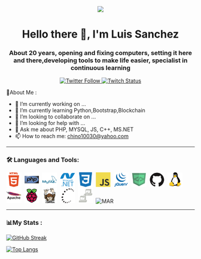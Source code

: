 <div id="header" align="center">
<img src="https://c.tenor.com/2fXbn6Xtt0UAAAAC/software-software-development.gif" width="200">
<h1 align="center" > Hello there 👋, I'm Luis Sanchez </h1>
<h3 align="center" >
    About 20 years, opening and fixing computers, setting it here and there,developing tools to make life easier, specialist in continuous learning  
</h3>
</div>
<div id="badges" align="center">

<a href="https://twitter.com/sanchezluisal" >  
    <img alt="Twitter Follow" src="https://img.shields.io/twitter/follow/sanchezluisal?color=green&label=Twitter&logo=twitter&style=for-the-badge">
</a>

<a href="https://www.twitch.tv/chino10030" >
    <img alt="Twitch Status" src="https://img.shields.io/twitch/status/chino10030?color=green&logo=twitch&style=for-the-badge">
</a>

</div>



 🤳About Me :

- 🔭 I’m currently working on ...
- 🌱 I’m currently learning Python,Bootstrap,Blockchain 
- 👯 I’m looking to collaborate on ...
- 🤔 I’m looking for help with ...
- 💬 Ask me about PHP, MYSQL, JS, C++, MS.NET
- 📫 How to reach me: chino10030@yahoo.com
---
<div aling="left">
<h3>🛠 Languages and Tools:</h3>
<div>
<img src="https://github.com/devicons/devicon/blob/master/icons/html5/html5-plain-wordmark.svg" title="HTML5" alt="HTML5" width="40" height="40" />&nbsp;
<img src="https://github.com/devicons/devicon/blob/master/icons/php/php-original.svg" title="PHP" alt="PHP" width="40" height="40" />&nbsp;
<img src="https://github.com/devicons/devicon/blob/master/icons/mysql/mysql-plain-wordmark.svg" title="MYSQL" alt="MYSQL" width="40" height="40" />&nbsp;
<img src="https://github.com/devicons/devicon/blob/master/icons/dot-net/dot-net-plain-wordmark.svg" title="NET" alt="NET" width="40" height="40" />&nbsp;
<img src="https://github.com/devicons/devicon/blob/master/icons/css3/css3-plain.svg" title="CSS3" alt="CSS3" width="40" height="40" />&nbsp;
<img src="https://github.com/devicons/devicon/blob/master/icons/javascript/javascript-original.svg" title="JS" alt="JS" width="40" height="40" />&nbsp;
<img src="https://github.com/devicons/devicon/blob/master/icons/jquery/jquery-plain-wordmark.svg" title="JQ" alt="JQ" width="40" height="40" />&nbsp;
<img src="https://github.com/devicons/devicon/blob/master/icons/devicon/devicon-original.svg" title="DEV" alt="DEV" width="40" height="40" />&nbsp;
<img src="https://github.com/devicons/devicon/blob/master/icons/github/github-original.svg" title="GIT" alt="GIT" width="40" height="40" />&nbsp;
<img src="https://github.com/devicons/devicon/blob/master/icons/linux/linux-original.svg" title="LIN" alt="LIN" width="40" height="40" />&nbsp;
<img src="https://github.com/devicons/devicon/blob/master/icons/apache/apache-original-wordmark.svg" title="APA" alt="APA" width="40" height="40" />&nbsp;
<img src="https://github.com/devicons/devicon/blob/master/icons/raspberrypi/raspberrypi-original.svg" title="rasp" alt="rasp" width="40" height="40" />&nbsp;
<img src="https://github.com/devicons/devicon/blob/master/icons/composer/composer-original.svg" title="COM" alt="COM" width="40" height="40" />&nbsp;
<img src="https://github.com/devicons/devicon/blob/master/icons/ssh/ssh-original.svg" title="SSH" alt="SSH" width="40" height="40" />&nbsp;
<img src="https://github.com/devicons/devicon/blob/master/icons/putty/putty-plain.svg" title="PUT" alt="PUT" width="40" height="40" />&nbsp;
<img src="https://www.linuxadictos.com/wp-content/uploads/mariadb.jpg" title="MAR" alt="MAR" width="65" height="40" />&nbsp;
</div>
</div>

---

### 📊My Stats :

[![GitHub Streak](http://github-readme-streak-stats.herokuapp.com?user=chino10030)](https://git.io/streak-stats)

[![Top Langs](https://github-readme-stats.vercel.app/api/top-langs/?username=chino10030&langs_count=8)](https://github.com/anuraghazra/github-readme-stats)



